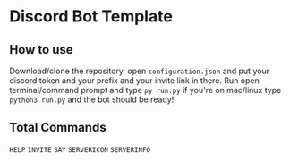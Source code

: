 # Discord Bot Template

## How to use
Download/clone the repository, open `configuration.json` and put your discord token and your prefix and your invite link in there. Run open terminal/command prompt and type `py run.py` if you're on mac/linux type `python3 run.py` and the bot should be ready!

## Total Commands
`HELP`
`INVITE`
`SAY`
`SERVERICON`
`SERVERINFO`
